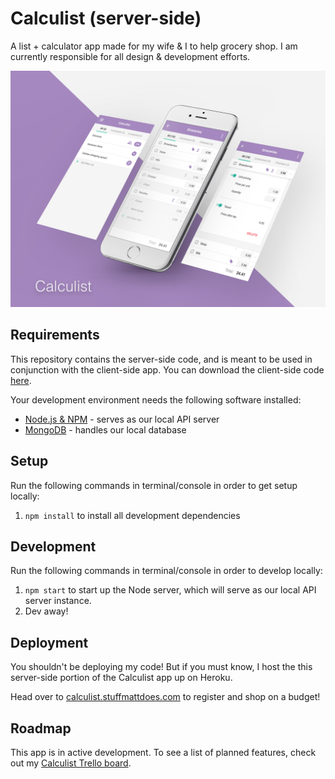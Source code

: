 # Calculist (server-side) #
A list + calculator app made for my wife &amp; I to help grocery shop. I am currently responsible for all design & development efforts.

![alt tag](Mockup.png)

## Requirements ##
This repository contains the server-side code, and is meant to be used in conjunction with the client-side app. You can download the client-side code [here](https://github.com/stuffmattdoes/react-calculist-client).

Your development environment needs the following software installed:
* [Node.js & NPM](https://nodejs.org/en/) - serves as our local API server
* [MongoDB](https://www.mongodb.com/) - handles our local database

## Setup ##
Run the following commands in terminal/console in order to get setup locally:

1. `npm install` to install all development dependencies

## Development ##
Run the following commands in terminal/console in order to develop locally:

1. `npm start` to start up the Node server, which will serve as our local API server instance.
2. Dev away!

## Deployment ##
You shouldn't be deploying my code! But if you must know, I host the this server-side portion of the Calculist app up on Heroku.

Head over to [calculist.stuffmattdoes.com](https://calculist.stuffmattdoes.com) to register and shop on a budget!

## Roadmap ##
This app is in active development. To see a list of planned features, check out my [Calculist Trello board](https://trello.com/b/ZQUkXrIX/calculist).

